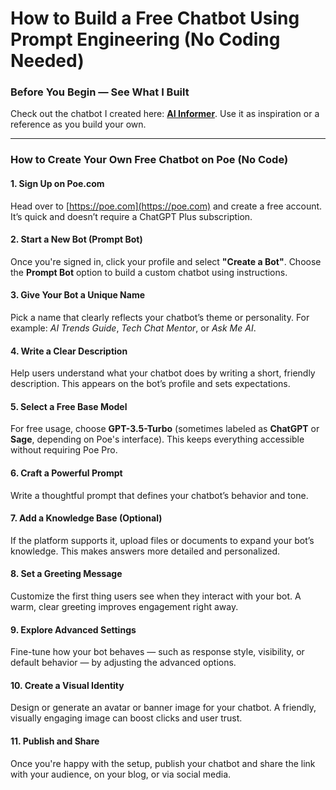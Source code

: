 # How to Build a Free Chatbot Using Prompt Engineering (No Coding Needed)

### Before You Begin — See What I Built

Check out the chatbot I created here: [**AI Informer**](https://poe.com/AI-Informer-254). Use it as inspiration or a reference as you build your own.

---

### How to Create Your Own Free Chatbot on Poe (No Code)

#### 1. **Sign Up on Poe.com**

Head over to [https://poe.com](https://poe.com) and create a free account. It’s quick and doesn’t require a ChatGPT Plus subscription.

#### 2. **Start a New Bot (Prompt Bot)**

Once you're signed in, click your profile and select **"Create a Bot"**. Choose the **Prompt Bot** option to build a custom chatbot using instructions.

#### 3. **Give Your Bot a Unique Name**

Pick a name that clearly reflects your chatbot’s theme or personality. For example: *AI Trends Guide*, *Tech Chat Mentor*, or *Ask Me AI*.

#### 4. **Write a Clear Description**

Help users understand what your chatbot does by writing a short, friendly description. This appears on the bot’s profile and sets expectations.

#### 5. **Select a Free Base Model**

For free usage, choose **GPT-3.5-Turbo** (sometimes labeled as **ChatGPT** or **Sage**, depending on Poe's interface). This keeps everything accessible without requiring Poe Pro.

#### 6. **Craft a Powerful Prompt**

Write a thoughtful prompt that defines your chatbot’s behavior and tone.

#### 7. **Add a Knowledge Base (Optional)**

If the platform supports it, upload files or documents to expand your bot’s knowledge. This makes answers more detailed and personalized.

#### 8. **Set a Greeting Message**

Customize the first thing users see when they interact with your bot. A warm, clear greeting improves engagement right away.

#### 9. **Explore Advanced Settings**

Fine-tune how your bot behaves — such as response style, visibility, or default behavior — by adjusting the advanced options.

#### 10. **Create a Visual Identity**

Design or generate an avatar or banner image for your chatbot. A friendly, visually engaging image can boost clicks and user trust.

#### 11. **Publish and Share**

Once you're happy with the setup, publish your chatbot and share the link with your audience, on your blog, or via social media.
